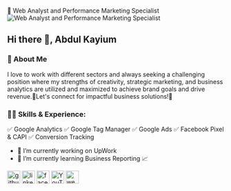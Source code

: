 

 🚀 Web Analyst and Performance Marketing Specialist
![Web Analyst and Performance Marketing Specialist]([https://media.licdn.com/dms/image/D5616AQHY63fEhJAg6w/profile-displaybackgroundimage-shrink_350_1400/0/1707476809798?e=1713398400&v=beta&t=5u-SndA9eI-NEaAoI0hflR0ZT6gRqMrO3nmjojccp2w](https://www.facebook.com/photo/?fbid=122141489414222937&set=a.122103599234222937))

## Hi there 👋, Abdul Kayium

### 🚀 About Me
I love to work with different sectors and always seeking a challenging position where my strengths of creativity, strategic marketing, and business analytics are utilized and maximized to achieve brand goals and drive revenue.🚀Let's connect for impactful business solutions!🌟

### 👨‍💻 Skills & Experience:
✅ Google Analytics
✅ Google Tag Manager
✅ Google Ads
✅ Facebook Pixel & CAPI
✅ Conversion Tracking


- 🔭 I’m currently working on UpWork 
- 🌱 I’m currently learning Business Reporting 📈

[<img src='https://cdn.jsdelivr.net/npm/simple-icons@3.0.1/icons/github.svg' alt='github' height='30'>](https://github.com/abdulkayium)  [<img src='https://cdn.jsdelivr.net/npm/simple-icons@3.0.1/icons/linkedin.svg' alt='linkedin' height='30'>](https://www.linkedin.com/in/abdulkayium/)  [<img src='https://cdn.jsdelivr.net/npm/simple-icons@3.0.1/icons/facebook.svg' alt='facebook' height='30'>](https://www.facebook.com/abdulkayium11)  [<img src='https://cdn.jsdelivr.net/npm/simple-icons@3.0.1/icons/youtube.svg' alt='YouTube' height='30'>](https://www.youtube.com/channel/abdul_kayium)  [<img src='https://cdn.jsdelivr.net/npm/simple-icons@3.0.1/icons/icloud.svg' alt='website' height='30'>](https://kayium.bio.link/) 



